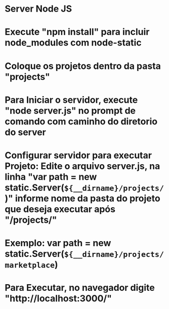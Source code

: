 # Server Node JS

# Execute "npm install" para incluir node_modules com node-static

# Coloque os projetos dentro da pasta "projects"

# Para Iniciar o servidor, execute "node server.js" no prompt de comando com caminho do diretorio do server

# Configurar servidor para executar Projeto: Edite o arquivo server.js, na linha "var path = new static.Server(`${__dirname}/projects/`)" informe nome da pasta do projeto que deseja executar após "/projects/"
# Exemplo: var path = new static.Server(`${__dirname}/projects/marketplace`)

# Para Executar, no navegador digite "http://localhost:3000/"



